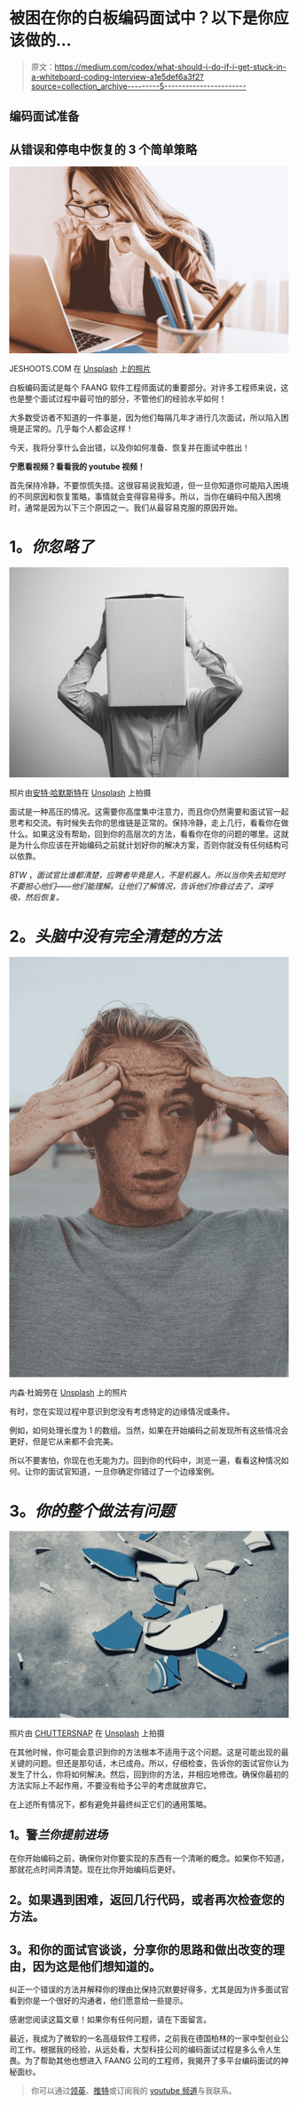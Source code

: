 # 被困在你的白板编码面试中？以下是你应该做的…

> 原文：<https://medium.com/codex/what-should-i-do-if-i-get-stuck-in-a-whiteboard-coding-interview-a1e5def6a3f2?source=collection_archive---------5----------------------->

## **编码面试准备**

## 从错误和停电中恢复的 3 个简单策略

![](img/5ca0281c15ef454e0799eb2b6d0d52e5.png)

JESHOOTS.COM 在 [Unsplash](https://unsplash.com?utm_source=medium&utm_medium=referral) 上[的照片](https://unsplash.com/@jeshoots?utm_source=medium&utm_medium=referral)

白板编码面试是每个 FAANG 软件工程师面试的重要部分。对许多工程师来说，这也是整个面试过程中最可怕的部分，不管他们的经验水平如何！

大多数受访者不知道的一件事是，因为他们每隔几年才进行几次面试，所以陷入困境是正常的。几乎每个人都会这样！

今天，我将分享什么会出错，以及你如何准备、恢复并在面试中胜出！

**宁愿看视频？看看我的 youtube 视频！**

首先保持冷静，不要惊慌失措。这很容易说我知道，但一旦你知道你可能陷入困境的不同原因和恢复策略，事情就会变得容易得多。所以，当你在编码中陷入困境时，通常是因为以下三个原因之一。我们从最容易克服的原因开始。

# **1。*你忽略了***

![](img/14f7e58104ed6e0d85b0f4d1f8166c62.png)

照片由[安特·哈默斯特](https://unsplash.com/@ante_kante?utm_source=medium&utm_medium=referral)在 [Unsplash](https://unsplash.com?utm_source=medium&utm_medium=referral) 上拍摄

面试是一种高压的情况。这需要你高度集中注意力，而且你仍然需要和面试官一起思考和交流。有时候失去你的思维链是正常的。保持冷静，走上几行，看看你在做什么。如果这没有帮助，回到你的高层次的方法，看看你在你的问题的哪里。这就是为什么你应该在开始编码之前就计划好你的解决方案，否则你就没有任何结构可以依靠。

*BTW* ，*面试官比谁都清楚，应聘者毕竟是人，不是机器人。所以当你失去知觉时不要担心他们——他们能理解。让他们了解情况，告诉他们你昏过去了，深呼吸，然后恢复。*

# **2。*头脑中没有完全清楚的方法***

![](img/5ed92acb3ea7279873aee6c430984d1e.png)

内森·杜姆劳在 [Unsplash](https://unsplash.com?utm_source=medium&utm_medium=referral) 上的照片

有时，您在实现过程中意识到您没有考虑特定的边缘情况或条件。

例如，如何处理长度为 1 的数组。当然，如果在开始编码之前发现所有这些情况会更好，但是它从来都不会完美。

所以不要害怕，你现在也无能为力。回到你的代码中，浏览一遍，看看这种情况如何。让你的面试官知道，一旦你确定你错过了一个边缘案例。

# **3。*你的整个做法有问题***

![](img/6d26a2f1554257ccbc46e43d236f0a8e.png)

照片由 [CHUTTERSNAP](https://unsplash.com/@chuttersnap?utm_source=medium&utm_medium=referral) 在 [Unsplash](https://unsplash.com?utm_source=medium&utm_medium=referral) 上拍摄

在其他时候，你可能会意识到你的方法根本不适用于这个问题。这是可能出现的最关键的问题。但还是那句话，木已成舟。所以，仔细检查，告诉你的面试官你认为发生了什么，你将如何解决。然后，回到你的方法，并相应地修改。确保你最初的方法实际上不起作用，不要没有给予公平的考虑就放弃它。

在上述所有情况下，都有避免并最终纠正它们的通用策略。

## **1。警*兰你提前进场***

在你开始编码之前，确保你对你要实现的东西有一个清晰的概念。如果你不知道，那就花点时间弄清楚。现在比你开始编码后更好。

## **2。如果遇到困难，返回几行代码，或者再次检查您的方法。**

## **3。和你的面试官谈谈，分享你的思路和做出改变的理由，因为这是他们想知道的。**

纠正一个错误的方法并解释你的理由比保持沉默要好得多，尤其是因为许多面试官看到你是一个很好的沟通者，他们愿意给一些提示。

感谢您阅读这篇文章！如果你有任何问题，请在下面留言。

最近，我成为了微软的一名高级软件工程师，之前我在德国柏林的一家中型创业公司工作。根据我的经验，从远处看，大型科技公司的编码面试过程是多么令人生畏。为了帮助其他也想进入 FAANG 公司的工程师，我揭开了多平台编码面试的神秘面纱。

> 你可以通过[领英](https://www.linkedin.com/in/fabianhinsenkamp/)、[推特](https://twitter.com/hinsencamp)或订阅我的 [youtube 频道](https://studio.youtube.com/channel/UCbCdMtFXZ7zy-3TFbKHEOqQ)与我联系。